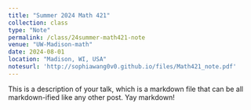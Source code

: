 ```yaml
---
title: "Summer 2024 Math 421"
collection: class
type: "Note"
permalink: /class/24summer-math421-note
venue: "UW-Madison-math"
date: 2024-08-01
location: "Madison, WI, USA"
notesurl: 'http://sophiawang0v0.github.io/files/Math421_note.pdf'
---
```


This is a description of your talk, which is a markdown file that can be all markdown-ified like any other post. Yay markdown!